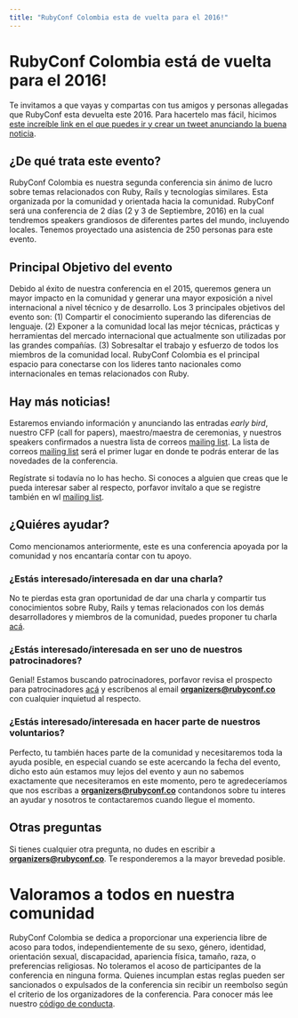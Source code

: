 ```yaml
---
title: "RubyConf Colombia esta de vuelta para el 2016!"
---
```


# RubyConf Colombia está de vuelta para el 2016!

  Te invitamos a que vayas y compartas con tus amigos y personas allegadas que 
  RubyConf esta devuelta este 2016. Para hacertelo mas fácil, hicimos 
  [este increíble link en el que puedes ir y crear un tweet anunciando la buena noticia](https://twitter.com/home?status=I%20just%20found%20out%20that%20%40rubyconfco%20is%20going%20to%20be%20on%20September%202th%20and%203th%2C%202016%20in%20Medellin%2C%20Colombia%21%20http%3A%2F%2Fwww.rubyconf.co%2F).

## ¿De qué trata este evento?

  RubyConf Colombia es nuestra segunda conferencia sin ánimo de lucro sobre 
  temas relacionados con Ruby, Rails y tecnologías similares. Esta organizada 
  por la comunidad y orientada hacia la comunidad. RubyConf será una conferencia 
  de 2 días (2 y 3 de Septiembre, 2016) en la cual tendremos speakers grandiosos 
  de diferentes partes del mundo, incluyendo locales. Tenemos proyectado una 
  asistencia de 250 personas para este evento.

## Principal Objetivo del evento

  Debido al éxito de nuestra conferencia en el 2015, queremos genera un mayor 
  impacto en la comunidad y generar una mayor exposición a nivel internacional 
  a nivel técnico y de desarrollo. Los 3 principales objetivos del evento son:
  (1) Compartir el conocimiento superando las diferencias de lenguaje. (2) 
  Exponer a la comunidad local las mejor técnicas, prácticas y herramientas 
  del mercado internacional que actualmente son utilizadas por las grandes 
  compañías. (3) Sobresaltar el trabajo y esfuerzo de todos los miembros de la 
  comunidad local. RubyConf Colombia es el principal espacio para conectarse con 
  los lideres tanto nacionales como internacionales en temas relacionados con 
  Ruby.

## Hay más noticias!

  Estaremos enviando información y anunciando las entradas _early bird_, nuestro 
  CFP (call for papers), maestro/maestra de ceremonias, y nuestros speakers 
  confirmados a nuestra lista de correos [mailing list](rubyconf.us11.list-manage.com/subscribe/post?u=7b7c2e5ead7427750ced71f09&amp;id=22ba1d80e6). 
  La lista de correos [mailing list](rubyconf.us11.list-manage.com/subscribe/post?u=7b7c2e5ead7427750ced71f09&amp;id=22ba1d80e6) 
  será el primer lugar en donde te podrás enterar de las novedades de la 
  conferencia.

  Regístrate si todavía no lo has hecho. Si conoces a alguien que creas que le 
  pueda interesar saber al respecto, porfavor invítalo a que se registre también 
  en wl [mailing list](rubyconf.us11.list-manage.com/subscribe/post?u=7b7c2e5ead7427750ced71f09&amp;id=22ba1d80e6).


## ¿Quiéres ayudar?

  Como mencionamos anteriormente, este es una conferencia apoyada por la 
  comunidad y nos encantaría contar con tu apoyo.

### ¿Estás interesado/interesada en dar una charla?

  No te pierdas esta gran oportunidad de dar una charla y compartir tus 
  conocimientos sobre Ruby, Rails y temas relacionados con los demás 
  desarrolladores y miembros de la comunidad, puedes proponer tu charla 
  [acá](https://www.papercall.io/rubyconfco-2016).

### ¿Estás interesado/interesada en ser uno de nuestros patrocinadores?

  Genial! Estamos buscando patrocinadores, porfavor revisa el prospecto para 
  patrocinadores [acá](http://www.rubyconf.co/assets/rubyconf_2016.pdf) y 
  escríbenos al email **organizers@rubyconf.co** con cualquier inquietud al 
  respecto.

### ¿Estás interesado/interesada en hacer parte de nuestros voluntarios?

  Perfecto, tu también haces parte de la comunidad y necesitaremos toda la ayuda 
  posible, en especial cuando se este acercando la fecha del evento, dicho esto 
  aún estamos muy lejos del evento y aun no sabemos exactamente que necesiteramos
  en este momento, pero te agredeceríamos que nos escribas a 
  **organizers@rubyconf.co** contandonos sobre tu interes an ayudar y nosotros 
  te contactaremos cuando llegue el momento.


## Otras preguntas

  Si tienes cualquier otra pregunta, no dudes en escribir a 
  **organizers@rubyconf.co**. Te responderemos a la mayor brevedad posible.

# Valoramos a todos en nuestra comunidad

  RubyConf Colombia se dedica a proporcionar una experiencia libre de acoso para 
  todos, independientemente de su sexo, género, identidad, orientación sexual, 
  discapacidad, apariencia física, tamaño, raza, o preferencias religiosas. No 
  toleramos el acoso de participantes de la conferencia en ninguna forma. 
  Quienes incumplan estas reglas pueden ser sancionados o expulsados de la 
  conferencia sin recibir un reembolso según el criterio de los organizadores 
  de la conferencia. Para conocer más lee nuestro [código de conducta](http://www.rubyconf.co/code-of-conduct.html).
